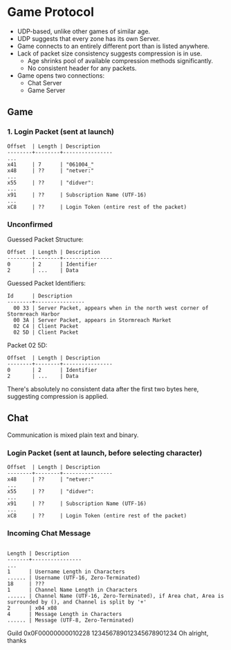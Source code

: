 # Game Protocol
- UDP-based, unlike other games of similar age.
- UDP suggests that every zone has its own Server.
- Game connects to an entirely different port than is listed anywhere.
- Lack of packet size consistency suggests compression is in use.
    - Age shrinks pool of available compression methods significantly.
    - No consistent header for any packets.
- Game opens two connections:
  - Chat Server
  - Game Server

## Game
### 1. Login Packet (sent at launch)
```
Offset  | Length | Description
--------+--------+----------------
...
x41     | 7      | "061004_"
x48     | ??     | "netver:"
...
x55     | ??     | "didver":
...
x91     | ??     | Subscription Name (UTF-16)
...
xC8     | ??     | Login Token (entire rest of the packet)
```

### Unconfirmed
Guessed Packet Structure:
```
Offset  | Length | Description
--------+--------+----------------
0       | 2      | Identifier
2       | ...    | Data
```

Guessed Packet Identifiers:
```
Id      | Description
--------+----------------
  00 33 | Server Packet, appears when in the north west corner of Stormreach Harbor
  00 3A | Server Packet, appears in Stormreach Market
  02 C4 | Client Packet
  02 5D | Client Packet
```

Packet 02 5D:
```
Offset  | Length | Description
--------+--------+----------------
0       | 2      | Identifier
2       | ...    | Data

```

There's absolutely no consistent data after the first two bytes here, suggesting compression is applied. 

## Chat
Communication is mixed plain text and binary.

### Login Packet (sent at launch, before selecting character)
```
Offset  | Length | Description
--------+--------+----------------
x48     | ??     | "netver:"
...
x55     | ??     | "didver":
...
x91     | ??     | Subscription Name (UTF-16)
...
xC8     | ??     | Login Token (entire rest of the packet)
```

### Incoming Chat Message
```

Length | Description
-------+----------------
...
1      | Username Length in Characters
...... | Username (UTF-16, Zero-Terminated)
18     | ???
1      | Channel Name Length in Characters
...... | Channel Name (UTF-16, Zero-Terminated), if Area chat, Area is surrounded by (), and Channel is split by '+'
2      | x04 x08
4      | Message Length in Characters
...... | Message (UTF-8, Zero-Terminated)
```

Guild 0x0F00000000010228
123456789012345678901234
Oh alright, thanks

